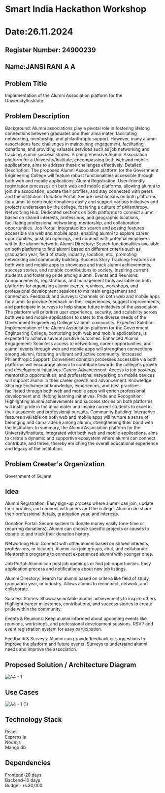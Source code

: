 # Smart India Hackathon Workshop
# Date:26.11.2024
## Register Number: 24900239
## Name:JANSI RANI A A
## Problem Title
Implementation of the Alumni Association platform for the University/Institute.
## Problem Description
Background: Alumni associations play a pivotal role in fostering lifelong connections between graduates and their alma mater, facilitating networking, mentorship, and philanthropic support. However, many alumni associations face challenges in maintaining engagement, facilitating donations, and providing valuable services such as job networking and tracking alumni success stories. A comprehensive Alumni Association platform for a University/Institute, encompassing both web and mobile applications, aims to address these challenges effectively. Detailed Description: The proposed Alumni Association platform for the Government Engineering College will feature robust functionalities accessible through both web and mobile applications: Alumni Registration: User-friendly registration processes on both web and mobile platforms, allowing alumni to join the association, update their profiles, and stay connected with peers and the institution. Donation Portal: Secure mechanisms on both platforms for alumni to contribute donations easily and support various initiatives and projects undertaken by the college, fostering a culture of philanthropy. Networking Hub: Dedicated sections on both platforms to connect alumni based on shared interests, professions, and geographic locations, facilitating professional networking, mentorship, and collaboration opportunities. Job Portal: Integrated job search and posting features accessible via web and mobile apps, enabling alumni to explore career opportunities, post job openings, and connect with potential employers within the alumni network. Alumni Directory: Search functionalities available on both platforms to find alumni based on different criteria such as graduation year, field of study, industry, location, etc., promoting networking and community building. Success Story Tracking: Features on both web and mobile apps to showcase and track alumni achievements, success stories, and notable contributions to society, inspiring current students and fostering pride among alumni. Events and Reunions: Announcements, registrations, and management tools available on both platforms for organizing alumni events, reunions, workshops, and professional development sessions to maintain engagement and connection. Feedback and Surveys: Channels on both web and mobile apps for alumni to provide feedback on their experiences, suggest improvements, and participate in surveys to help shape future initiatives of the association. The platform will prioritize user experience, security, and scalability across both web and mobile applications to cater to the diverse needs of the Government Engineering College's alumni community. Expected Solution: Implementation of the Alumni Association platform for the Government Engineering College, comprising both web and mobile applications, is expected to achieve several positive outcomes: Enhanced Alumni Engagement: Seamless access to networking, career opportunities, and alumni events through web and mobile apps will strengthen connections among alumni, fostering a vibrant and active community. Increased Philanthropic Support: Convenient donation processes accessible via both platforms will encourage alumni to contribute towards the college's growth and development initiatives. Career Advancement: Access to job postings, mentorship opportunities, and professional networking on mobile devices will support alumni in their career growth and advancement. Knowledge Sharing: Exchange of knowledge, experiences, and best practices facilitated through both web and mobile apps will enrich professional development and lifelong learning initiatives. Pride and Recognition: Highlighting alumni achievements and success stories on both platforms will instill pride in the alma mater and inspire current students to excel in their academic and professional pursuits. Community Building: Interactive features available on both web and mobile apps will nurture a sense of belonging and camaraderie among alumni, strengthening their bond with the institution. In summary, the Alumni Association platform for the University/Institute, integrated with both web and mobile applications, aims to create a dynamic and supportive ecosystem where alumni can connect, contribute, and thrive, thereby enriching the overall educational experience and legacy of the institution.
## Problem Creater's Organization
Government of Gujarat

## Idea
Alumni Registration:
Easy sign-up process where alumni can join, update their profiles, and connect with peers and the college.
Alumni can share their professional details, graduation year, and interests.

Donation Portal:
Secure system to donate money easily (one-time or recurring donations).
Alumni can choose specific projects or causes to donate to and track their donation history.

Networking Hub:
Connect with other alumni based on shared interests, professions, or location.
Alumni can join groups, chat, and collaborate.
Mentorship programs to connect experienced alumni with younger ones.

Job Portal:
Alumni can post job openings or find job opportunities.
Easy application process and notifications about new job listings.

Alumni Directory:
Search for alumni based on criteria like field of study, graduation year, or industry.
Allows alumni to reconnect, network, and collaborate.

Success Stories:
Showcase notable alumni achievements to inspire others.
Highlight career milestones, contributions, and success stories to create pride within the community.

Events & Reunions:
Keep alumni informed about upcoming events like reunions, workshops, and professional development sessions.
RSVP and event registration system for easy participation.

Feedback & Surveys:
Alumni can provide feedback or suggestions to improve the platform and future events.
Surveys to understand alumni needs and improve the association.


## Proposed Solution / Architecture Diagram
![A4 - 1](https://github.com/user-attachments/assets/6021df3b-44ea-4b16-936d-3ac7dd3e5f68)


## Use Cases
![A4 - 1 (1)](https://github.com/user-attachments/assets/66af9f77-12d4-41da-bc28-46308304d574)



## Technology Stack
React<br>
Express.js<br>
Node.js<br>
Mango db<br>

## Dependencies
Frontend-20 days<br>
Backend-10 days<br>
Budget- rs.30,000<br>
